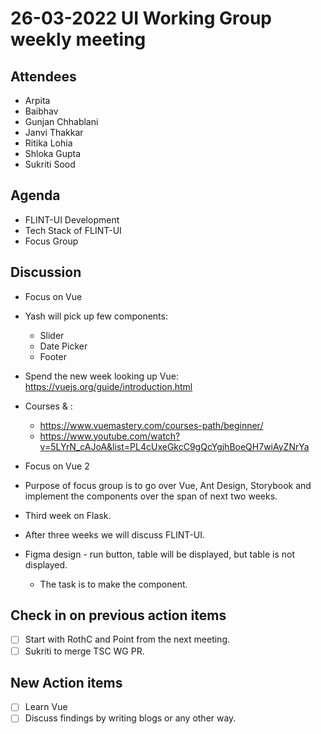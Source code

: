 # 26-03-2022 UI Working Group weekly meeting 

## Attendees
- Arpita
- Baibhav
- Gunjan Chhablani
- Janvi Thakkar
- Ritika Lohia
- Shloka Gupta
- Sukriti Sood

## Agenda
- FLINT-UI Development
- Tech Stack of FLINT-UI
- Focus Group


## Discussion
- Focus on Vue
- Yash will pick up few components:
    - Slider
    - Date Picker
    - Footer
- Spend the new week looking up Vue: https://vuejs.org/guide/introduction.html
- Courses & :
    - https://www.vuemastery.com/courses-path/beginner/
    - https://www.youtube.com/watch?v=5LYrN_cAJoA&list=PL4cUxeGkcC9gQcYgjhBoeQH7wiAyZNrYa
- Focus on Vue 2
- Purpose of focus group is to go over Vue, Ant Design, Storybook and implement the components over the span of next two weeks.
- Third week on Flask.
- After three weeks we will discuss FLINT-UI.

- Figma design - run button, table will be displayed, but table is not displayed.
    - The task is to make the component.

## Check in on previous action items
- [ ] Start with RothC and Point from the next meeting.
- [ ] Sukriti to merge TSC WG PR.

## New Action items
- [ ] Learn Vue
- [ ] Discuss findings by writing blogs or any other way.